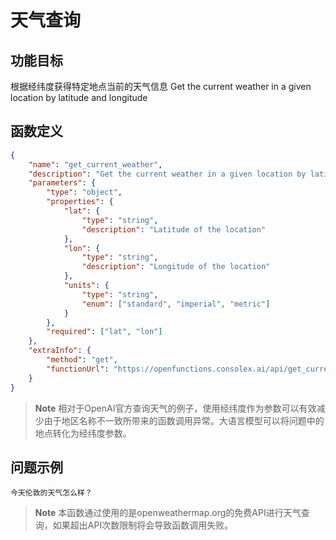 # 天气查询

## 功能目标
根据经纬度获得特定地点当前的天气信息
Get the current weather in a given location by latitude and longitude

## 函数定义

```json
{
    "name": "get_current_weather",
    "description": "Get the current weather in a given location by latitude and longitude",
    "parameters": {
        "type": "object",
        "properties": {
            "lat": {
                "type": "string",
                "description": "Latitude of the location"
            },
            "lon": {
                "type": "string",
                "description": "Longitude of the location"
            },
            "units": {
                "type": "string",
                "enum": ["standard", "imperial", "metric"]
            }
        },
        "required": ["lat", "lon"]
    },
    "extraInfo": {
        "method": "get",
        "functionUrl": "https://openfunctions.consolex.ai/api/get_current_weather"
    }
}
```
> **Note**
> 相对于OpenAI官方查询天气的例子，使用经纬度作为参数可以有效减少由于地区名称不一致所带来的函数调用异常。大语言模型可以将问题中的地点转化为经纬度参数。

## 问题示例
```
今天伦敦的天气怎么样？
```

> **Note**
> 本函数通过使用的是openweathermap.org的免费API进行天气查询，如果超出API次数限制将会导致函数调用失败。